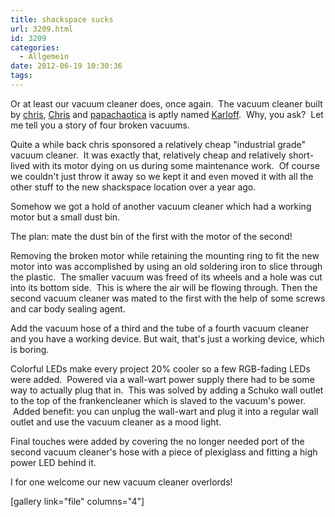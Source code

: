 ```yaml
---
title: shackspace sucks
url: 3209.html
id: 3209
categories:
  - Allgemein
date: 2012-06-19 10:30:36
tags:
---
```


Or at least our vacuum cleaner does, once again.  The vacuum cleaner built by [chris](https://blog.shackspace.de/wiki/doku.php?id=leute:chris), [Chris](https://blog.shackspace.de/wiki/doku.php?id=leute:excogitation) and [papachaotica](https://blog.shackspace.de/wiki/doku.php?id=leute:papachaotica) is aptly named [Karloff](http://en.wikipedia.org/wiki/Karloff).  Why, you ask?  Let me tell you a story of four broken vacuums.

Quite a while back chris sponsored a relatively cheap "industrial grade" vacuum cleaner.  It was exactly that, relatively cheap and relatively short-lived with its motor dying on us during some maintenance work.  Of course we couldn't just throw it away so we kept it and even moved it with all the other stuff to the new shackspace location over a year ago.

Somehow we got a hold of another vacuum cleaner which had a working motor but a small dust bin.

The plan: mate the dust bin of the first with the motor of the second!

Removing the broken motor while retaining the mounting ring to fit the new motor into was accomplished by using an old soldering iron to slice through the plastic.  The smaller vacuum was freed of its wheels and a hole was cut into its bottom side.  This is where the air will be flowing through.
Then the second vacuum cleaner was mated to the first with the help of some screws and car body sealing agent.

Add the vacuum hose of a third and the tube of a fourth vacuum cleaner and you have a working device.
But wait, that's just a working device, which is boring.

Colorful LEDs make every project 20% cooler so a few RGB-fading LEDs were added.  Powered via a wall-wart power supply there had to be some way to actually plug that in.  This was solved by adding a Schuko wall outlet to the top of the frankencleaner which is slaved to the vacuum's power.  Added benefit: you can unplug the wall-wart and plug it into a regular wall outlet and use the vacuum cleaner as a mood light.

Final touches were added by covering the no longer needed port of the second vacuum cleaner's hose with a piece of plexiglass and fitting a high power LED behind it.

I for one welcome our new vacuum cleaner overlords!

[gallery link="file" columns="4"]